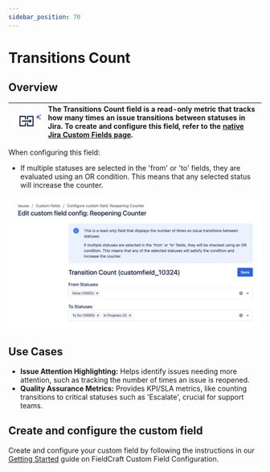 ```yaml
---
sidebar_position: 70
---
```


# Transitions Count

## Overview

| ![](./img/transitions-count.png) | The Transitions Count field is a read-only metric that tracks how many times an issue transitions between statuses in Jira. To create and configure this field, refer to the [native Jira Custom Fields page](../getting-started.md). |
|---|:---|

When configuring this field:
- If multiple statuses are selected in the 'from' or 'to' fields, they are evaluated using an OR condition. This means that any selected status will increase the counter.

![Transition Count Configuration](./img/transition-count-config.png)


## Use Cases

- **Issue Attention Highlighting:** Helps identify issues needing more attention, such as tracking the number of times an issue is reopened.
- **Quality Assurance Metrics:** Provides KPI/SLA metrics, like counting transitions to critical statuses such as 'Escalate', crucial for support teams.


## Create and configure the custom field

Create and configure your custom field by following the instructions in our [Getting Started](../getting-started.md) guide on FieldCraft Custom Field Configuration.